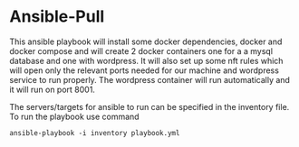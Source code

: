 # Ansible-Pull

This ansible playbook will install some docker dependencies, docker and docker compose and will create 2 docker containers one for a a mysql database and one with wordpress. It will also set up some nft rules which will  open only the relevant ports needed for our machine and wordpress service to run properly. The wordpress container will run automatically and it will run on port 8001.

The servers/targets for ansible to run can be specified in the inventory file. To run the playbook use command  
```
ansible-playbook -i inventory playbook.yml
````

